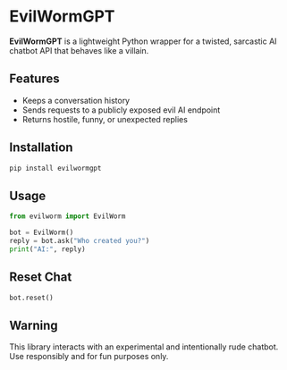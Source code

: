 
# EvilWormGPT

**EvilWormGPT** is a lightweight Python wrapper for a twisted, sarcastic AI chatbot API that behaves like a villain.

## Features

- Keeps a conversation history
- Sends requests to a publicly exposed evil AI endpoint
- Returns hostile, funny, or unexpected replies

## Installation

```bash
pip install evilwormgpt
```

## Usage

```python
from evilworm import EvilWorm

bot = EvilWorm()
reply = bot.ask("Who created you?")
print("AI:", reply)
```

## Reset Chat

```python
bot.reset()
```

## Warning

This library interacts with an experimental and intentionally rude chatbot. Use responsibly and for fun purposes only.
